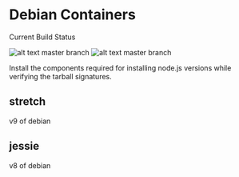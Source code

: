 # Debian Containers

Current Build Status

![alt text](https://travis-ci.org/serviewcare/debian.svg?branch=master "TravisCI Build Status") master branch
![alt text](https://travis-ci.org/serviewcare/debian.svg?branch=development "TravisCI Build Status") master branch

Install the components required for installing node.js versions while verifying the tarball signatures.

## stretch

v9 of debian

## jessie

v8 of debian